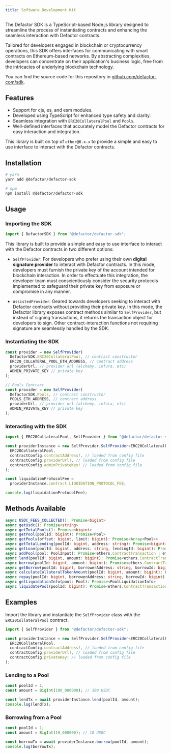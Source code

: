 ```yaml
---
title: Software Development Kit
---
```


The Defactor SDK is a TypeScript-based Node.js library designed to streamline the process of instantiating contracts and enhancing the seamless interaction with Defactor contracts.

Tailored for developers engaged in blockchain or cryptocurrency operations, this SDK offers interfaces for communicating with smart contracts on Ethereum-based networks. By abstracting complexities, developers can concentrate on their application's business logic, free from the intricacies of underlying blockchain technology.

You can find the source code for this repository in [github.com/defactor-com/sdk](https://github.com/defactor-com/sdk/).

## Features

- Support for cjs, es, and esm modules.
- Developed using TypeScript for enhanced type safety and clarity.
- Seamless integration with `ERC20CollateralPool` and `Pools`.
- Well-defined interfaces that accurately model the Defactor contracts for easy interaction and integration.

This library is built on top of `ether@6.x.x` to provide a simple and easy to use interface to interact with the Defactor contracts.

## Installation

```bash
# yarn
yarn add @defactor/defactor-sdk

# npm
npm install @defactor/defactor-sdk
```

## Usage

### Importing the SDK

```typescript
import { DefactorSDK } from "@defactor/defactor-sdk";
```

This library is built to provide a simple and easy to use interface to interact with the Defactor contracts in two different options:

- `SelfProvider`: For developers who prefer using their own **digital signature provider** to interact with Defactor contracts. In this mode, developers must furnish the private key of the account intended for blockchain interaction. In order to effectuate this integration, the developer team must conscientiously consider the security protocols implemented to safeguard their private key from exposure or compromise in any manner.

- `AssistedProvider`: Geared towards developers seeking to interact with Defactor contracts without providing their private key. In this mode, the Defactor library exposes contract methods similar to `SelfProvider`, but instead of signing transactions, it returns the transaction object for developers to sign. Other contract-interaction functions not requiring signature are seamlessly handled by the SDK.

### Instantiating the SDK

```typescript
const provider = new SelfProvider(
  DefactorSDK.ERC20CollateralPool, // contract constructor
  ERC20_COLLATERAL_POOL_ETH_ADDRESS, // contract address
  providerUrl, // provider url (alchemy, infura, etc)
  ADMIN_PRIVATE_KEY // private key
);

// Pools Contract
const provider = new SelfProvider(
  DefactorSDK.Pools, // contract constructor
  POOLS_ETH_ADDRESS, // contract address
  providerUrl, // provider url (alchemy, infura, etc)
  ADMIN_PRIVATE_KEY // private key
);
```

### Interacting with the SDK

```typescript
import { ERC20CollateralPool, SelfProvider } from "@defactor/defactor-sdk";

const providerInstance = new SelfProvider.SelfProvider<ERC20CollateralPool>(
  ERC20CollateralPool,
  contractConfig.contractAddress!, // loaded from config file
  contractConfig.providerUrl!, // loaded from config file
  contractConfig.adminPrivateKey! // loaded from config file
);

const liquidationProtocolFee =
  providerInstance.contract.LIQUIDATION_PROTOCOL_FEE;

console.log(liquidationProtocolFee);
```

## Methods Available

```typescript
async USDC_FEES_COLLECTED(): Promise<bigint>                                                                                                // Returns the total USDC fees collected.
async getUsdc(): Promise<string>                                                                                                            // Returns the USDC contract address.
async getTotalPools(): Promise<bigint>                                                                                                      // Returns the total number of pools.
async getPool(poolId: bigint): Promise<Pool>                                                                                                // Returns the pool with the given ID.
async getPools(offset: bigint, limit: bigint): Promise<Array<Pool>>                                                                         // Returns a list of pools within the given range.
async getTotalLending(poolId: bigint, address: string): Promise<bigint>                                                                     // Returns the total amount of lending for a given pool and address.
async getLoan(poolId: bigint, address: string, lendingId: bigint): Promise<Lend>                                                            // Returns a specific loan.
async addPool(pool: PoolInput): Promise<ethers.ContractTransaction | ethers.TransactionResponse>                                            // Adds a new pool.
async lend(poolId: bigint, amount: bigint): Promise<ethers.ContractTransaction | ethers.TransactionResponse>                                // Lends a certain amount to a pool.
async borrow(poolId: bigint, amount: bigint): Promise<ethers.ContractTransaction | ethers.TransactionResponse>                              // Borrows a certain amount from a pool.
async getBorrow(poolId: bigint, borrowerAddress: string, borrowId: bigint): Promise<Borrow>                                                 // Returns a specific borrow.
async calculateCollateralTokenAmount(poolId: bigint, amount: bigint): Promise<bigint>                                                       // Calculates the amount of collateral tokens for a given amount.
async repay(poolId: bigint, borrowerAddress: string, borrowId: bigint): Promise<ethers.ContractTransaction | ethers.TransactionResponse>    // Repays a borrow.
async getLiquidationInfo(pool: Pool): Promise<PoolLiquidationInfo>                                                                          // Returns information about the liquidation of a pool.
async liquidatePool(poolId: bigint): Promise<ethers.ContractTransaction | ethers.TransactionResponse>                                       // Liquidates a pool.
```

## Examples

Import the library and instantiate the `SelfProvider` class with the `ERC20CollateralPool` contract.

```typescript
import { SelfProvider } from "@defactor/defactor-sdk";

const providerInstance = new SelfProvider.SelfProvider<ERC20CollateralPool>(
  ERC20CollateralPool,
  contractConfig.contractAddress!, // loaded from config file
  contractConfig.providerUrl!, // loaded from config file
  contractConfig.privateKey! // loaded from config file
);
```

### Lending to a Pool

```typescript
const poolId = 1;
const amount = BigInt(100_000000); // 100 USDC

const lendTx = await providerInstance.lend(poolId, amount);
console.log(lendTx);
```

### Borrowing from a Pool

```typescript
const poolId = 1;
const amount = BigInt(10_000000); // 10 USDC

const borrowTx = await providerInstance.borrow(poolId, amount);
console.log(borrowTx);
```
